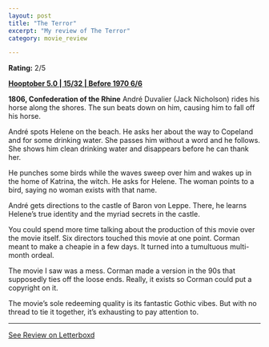 ```yaml
---
layout: post
title: "The Terror"
excerpt: "My review of The Terror"
category: movie_review

---
```


**Rating:** 2/5

<b><a href="https://boxd.it/pRFMi/detail">Hooptober 5.0 | 15/32 | Before 1970 6/6</a></b>

<b>1806, Confederation of the Rhine</b>
André Duvalier (Jack Nicholson) rides his horse along the shores. The sun beats down on him, causing him to fall off his horse.

André spots Helene on the beach. He asks her about the way to Copeland and for some drinking water. She passes him without a word and he follows. She shows him clean drinking water and disappears before he can thank her.

He punches some birds while the waves sweep over him and wakes up in the home of Katrina, the witch. He asks for Helene. The woman points to a bird, saying no woman exists with that name.

André gets directions to the castle of Baron von Leppe. There, he learns Helene’s true identity and the myriad secrets in the castle.

You could spend more time talking about the production of this movie over the movie itself. Six directors touched this movie at one point. Corman meant to make a cheapie in a few days. It turned into a tumultuous multi-month ordeal.

The movie I saw was a mess. Corman made a version in the 90s that supposedly ties off the loose ends. Really, it exists so Corman could put a copyright on it.

The movie’s sole redeeming quality is its fantastic Gothic vibes. But with no thread to tie it together, it’s exhausting to pay attention to.

<hr>

[See Review on Letterboxd](https://boxd.it/6hHQJT)
